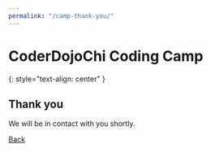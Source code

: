 ```yaml
---
permalink: "/camp-thank-you/"
---
```


# CoderDojoChi Coding Camp
{: style="text-align: center" }

## Thank you

We will be in contact with you shortly.

[Back](/camp)
